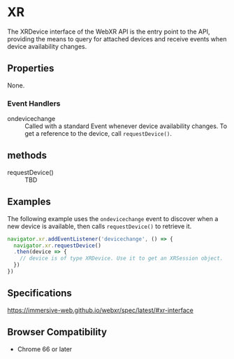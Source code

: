 # XR

The XRDevice interface of the WebXR API is the entry point to the API, providing the means to query for attached devices and receive events when device availability changes.

## Properties

None.

### Event Handlers

<dl>
  <dt>ondevicechange</dt>
  <dd>Called with a standard Event whenever device availability changes. To get a reference to the device, call <code>requestDevice()</code>. </dd>
</dl>

## methods

<dl>
  <dt>requestDevice()</dt>
  <dd>TBD</dd>
</dl>

## Examples

The following example uses the `ondevicechange` event to discover when a new device is available, then calls `requestDevice()` to retrieve it.

```javascript
navigator.xr.addEventListener('devicechange', () => {
  navigator.xr.requestDevice()
  .then(device => {
    // device is of type XRDevice. Use it to get an XRSession object.
  })
})
```

## Specifications

https://immersive-web.github.io/webxr/spec/latest/#xr-interface

## Browser Compatibility

* Chrome 66 or later
